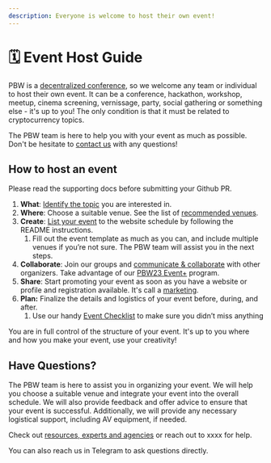```yaml
---
description: Everyone is welcome to host their own event!
---
```


# 🗓 Event Host Guide

PBW is a [decentralized conference](../faq.md#what-is-decentralized-conference), so we welcome any team or individual to host their own event. It can be a conference, hackathon, workshop, meetup, cinema screening, vernissage, party, social gathering or something else - it's up to you! The only condition is that it must be related to cryptocurrency topics.

The PBW team is here to help you with your event as much as possible. Don't be hesitate to [contact us](../contact-us.md) with any questions!

## How to host an event

Please read the supporting docs before submitting your Github PR.

1. **What**: [Identify the topic](define-your-event.md) you are interested in.
2. **Where**: Choose a suitable venue. See the list of [recommended venues](venue-options.md).
3. **Create**: [List your event](list-your-event.md) to the website schedule by following the README instructions.
   1. Fill out the event template as much as you can, and include multiple venues if you’re not sure. The PBW team will assist you in the next steps.
4. **Collaborate**: Join our groups and [communicate & collaborate](collaborate.md) with other organizers. Take advantage of our [PBW23 Event+](eventplus.md) program.
5. **Share**: Start promoting your event as soon as you have a website or profile and registration available. It's call a [marketing](marketing.md).
6. **Plan:** Finalize the details and logistics of your event before, during, and after.
   1. Use our handy [Event Checklist](event-checklist.md) to make sure you didn’t miss anything

You are in full control of the structure of your event. It's up to you where and how you make your event, use your creativity!

## Have Questions?

The PBW team is here to assist you in organizing your event. We will help you choose a suitable venue and integrate your event into the overall schedule. We will also provide feedback and offer advice to ensure that your event is successful. Additionally, we will provide any necessary logistical support, including AV equipment, if needed.

Check out [resources, experts and agencies](resources-experts-and-agencies.md) or reach out to xxxx for help.

You can also reach us in Telegram to ask questions directly.

